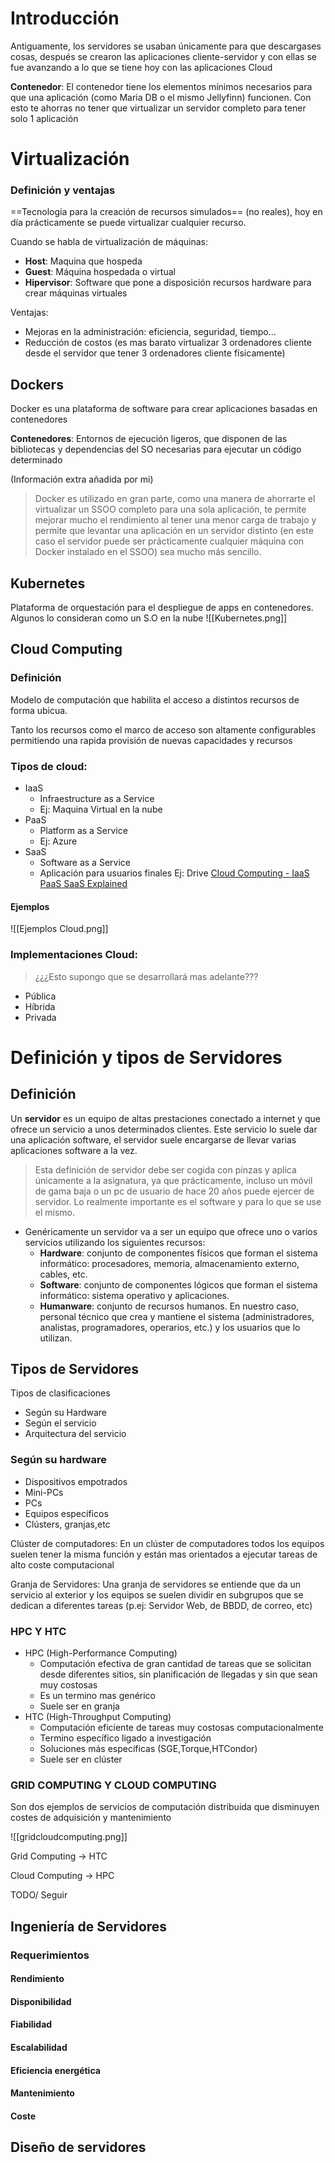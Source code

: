 # Introducción


Antiguamente, los servidores se usaban únicamente para que descargases cosas, después se crearon las aplicaciones cliente-servidor y con ellas se fue avanzando a lo que se tiene hoy con las aplicaciones Cloud

**Contenedor**: El contenedor tiene los elementos mínimos necesarios para que una aplicación (como Maria DB o el mismo Jellyfinn) funcionen. Con esto te ahorras no tener que virtualizar un servidor completo para tener solo 1 aplicación
# Virtualización

### Definición y ventajas
==Tecnología para la creación de recursos simulados== (no reales), hoy en día prácticamente se puede virtualizar cualquier recurso.

Cuando se habla de virtualización de máquinas: 
* **Host**: Maquina que hospeda
* **Guest**: Máquina hospedada o virtual
* **Hipervisor**: Software que pone a disposición recursos hardware para crear máquinas virtuales

 Ventajas:
* Mejoras en la administración: eficiencia, seguridad, tiempo...
* Reducción de costos (es mas barato virtualizar 3 ordenadores cliente desde el servidor que tener 3 ordenadores cliente físicamente)

## Dockers

Docker es una plataforma de software para crear aplicaciones basadas en contenedores

**Contenedores**: Entornos de ejecución ligeros, que disponen de las bibliotecas y dependencias del SO necesarias para ejecutar un código determinado

(Información extra añadida por mi)
> Docker es utilizado en gran parte, como una manera de ahorrarte el virtualizar un SSOO completo para una sola aplicación, te permite mejorar mucho el rendimiento al tener una menor carga de trabajo y permite que levantar una aplicación en un servidor distinto (en este caso el servidor puede ser prácticamente cualquier máquina con Docker instalado en el SSOO) sea mucho más sencillo.
## Kubernetes

Plataforma de orquestación para el despliegue de apps en contenedores. Algunos lo consideran como un S.O en la nube
![[Kubernetes.png]]

## Cloud Computing
### Definición
Modelo de computación que habilita el acceso a distintos recursos de forma ubicua.

Tanto los recursos como el marco de acceso son altamente configurables permitiendo una rapida provisión de nuevas capacidades y recursos

### Tipos de cloud:
- IaaS
    - Infraestructure as a Service
    - Ej: Maquina Virtual en la nube
- PaaS
    - Platform as a Service
    - Ej: Azure
- SaaS
    - Software as a Service
    - Aplicación para usuarios finales Ej: Drive
[Cloud Computing - IaaS PaaS SaaS Explained](https://www.youtube.com/watch?v=36zducUX16w)

#### Ejemplos
![[Ejemplos Cloud.png]]
### Implementaciones Cloud:
> 	¿¿¿Esto supongo que se desarrollará mas adelante???
- Pública
- Híbrida
- Privada
# Definición y tipos de Servidores

## Definición

Un **servidor** es un equipo de altas prestaciones conectado a internet y que ofrece un servicio a unos determinados clientes.
Este servicio lo suele dar una aplicación software, el servidor suele encargarse de llevar varias aplicaciones software a la vez.

>Esta definición de servidor debe ser cogida con pinzas y aplica únicamente a la asignatura, ya que prácticamente, incluso un móvil de gama baja o un pc de usuario de hace 20 años puede ejercer de servidor. Lo realmente importante es el software y para lo que se use el mismo.

* Genéricamente un servidor va a ser un equipo que ofrece uno o varios servicios utilizando los siguientes recursos:
	* **Hardware**: conjunto de componentes físicos que forman el sistema informático: procesadores, memoria, almacenamiento externo, cables, etc.
	* **Software**: conjunto de componentes lógicos que forman el sistema informático: sistema operativo y aplicaciones.
	* **Humanware**: conjunto de recursos humanos. En nuestro caso, personal técnico que crea y mantiene el sistema (administradores, analistas, programadores, operarios, etc.) y los usuarios que lo utilizan.

## Tipos de Servidores

Tipos de clasificaciones
* Según su Hardware
* Según el servicio
* Arquitectura del servicio

 ### Según su hardware
 * Dispositivos empotrados
 * Mini-PCs
 * PCs
 * Equipos específicos
 * Clústers, granjas,etc

Clúster de computadores: En un clúster de computadores todos los equipos suelen tener la misma función y están mas orientados a ejecutar tareas de alto coste computacional

Granja de Servidores: Una granja de servidores se entiende que da un servicio al exterior y los equipos se suelen dividir en subgrupos que se dedican a diferentes tareas (p.ej: Servidor Web, de BBDD, de correo, etc)

### HPC Y HTC

- HPC (High-Performance Computing)
    - Computación efectiva de gran cantidad de tareas que se solicitan desde diferentes sitios, sin planificación de llegadas y sin que sean muy costosas
    - Es un termino mas genérico
    - Suele ser en granja
- HTC (High-Throughput Computing)
    - Computación eficiente de tareas muy costosas computacionalmente
    - Termino específico ligado a investigación
    - Soluciones más específicas (SGE,Torque,HTCondor)
    - Suele ser en clúster

### GRID COMPUTING Y CLOUD COMPUTING

Son dos ejemplos de servicios de computación distribuida que disminuyen costes de adquisición y mantenimiento

![[gridcloudcomputing.png]]

Grid Computing → HTC

Cloud Computing → HPC

TODO/ Seguir
## Ingeniería de Servidores

### Requerimientos

#### Rendimiento
#### Disponibilidad
#### Fiabilidad
#### Escalabilidad
#### Eficiencia energética
#### Mantenimiento
#### Coste


## Diseño de servidores

